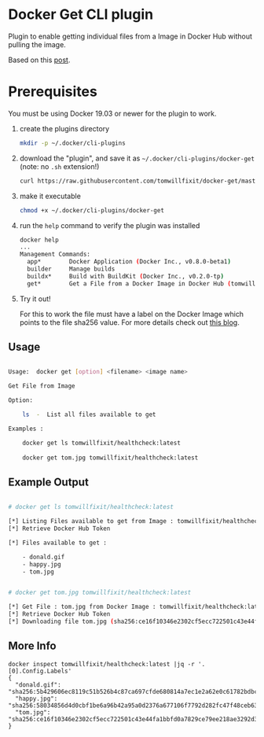 # Docker Get CLI plugin

Plugin to enable getting individual files from a Image in Docker Hub without pulling the image.

Based on this [post](https://medium.com/@thomas.shaw78/extracting-a-single-artifact-from-a-docker-image-without-pulling-3fc038a6e57e).

# Prerequisites

You must be using Docker 19.03 or newer for the plugin to work.

1. create the plugins directory

    ```bash
    mkdir -p ~/.docker/cli-plugins
    ```
2. download the "plugin", and save it as `~/.docker/cli-plugins/docker-get` (note: no `.sh` extension!)

    ```bash
    curl https://raw.githubusercontent.com/tomwillfixit/docker-get/master/docker-get.sh > ~/.docker/cli-plugins/docker-get
    ```
3. make it executable

    ```bash
    chmod +x ~/.docker/cli-plugins/docker-get
    ```

4. run the `help` command to verify the plugin was installed

    ```bash
    docker help
    ...
    Management Commands:
      app*        Docker Application (Docker Inc., v0.8.0-beta1)
      builder     Manage builds
      buildx*     Build with BuildKit (Docker Inc., v0.2.0-tp)
      get*        Get a File from a Docker Image in Docker Hub (tomwillfixit, v0.0.2)
    ```
    
5. Try it out!

    For this to work the file must have a label on the Docker Image which points to the file sha256 value. For more details check out [this blog](https://medium.com/@thomas.shaw78/extracting-a-single-artifact-from-a-docker-image-without-pulling-3fc038a6e57e).

## Usage

```bash

Usage:	docker get [option] <filename> <image name> 

Get File from Image

Option:

 	ls  -  List all files available to get

Examples : 

    docker get ls tomwillfixit/healthcheck:latest
    
    docker get tom.jpg tomwillfixit/healthcheck:latest

```

## Example Output 

```bash

# docker get ls tomwillfixit/healthcheck:latest

[*] Listing Files available to get from Image : tomwillfixit/healthcheck:latest
[*] Retrieve Docker Hub Token

[*] Files available to get :

	- donald.gif
	- happy.jpg
	- tom.jpg


# docker get tom.jpg tomwillfixit/healthcheck:latest

[*] Get File : tom.jpg from Docker Image : tomwillfixit/healthcheck:latest
[*] Retrieve Docker Hub Token
[*] Downloading file tom.jpg (sha256:ce16f10346e2302cf5ecc722501c43e44fa1bbfd0a7829ce79ee218ae3292d3a) ...

```

## More Info

```
docker inspect tomwillfixit/healthcheck:latest |jq -r '.[0].Config.Labels'
{
  "donald.gif": "sha256:5b429606ec8119c51b526b4c87ca697cfde680814a7ec1e2a62e0c61782bdbcb",
  "happy.jpg": "sha256:58034856d4d0cbf1be6a96b42a95a0d2376a677106f7792d282fc47f48ceb637",
  "tom.jpg": "sha256:ce16f10346e2302cf5ecc722501c43e44fa1bbfd0a7829ce79ee218ae3292d3a"
}


```
